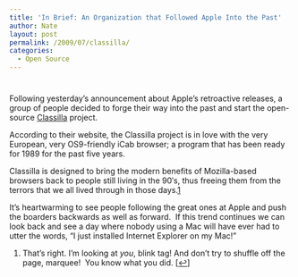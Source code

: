 ```yaml
---
title: 'In Brief: An Organization that Followed Apple Into the Past'
author: Nate
layout: post
permalink: /2009/07/classilla/
categories:
  - Open Source
---
```

# 

Following yesterday’s announcement about Apple’s retroactive releases, a group of people decided to forge their way into the past and start the open-source [Classilla][1] project.

 [1]: http://www.floodgap.com/software/classilla/

According to their website, the Classilla project is in love with the very European, very OS9-friendly iCab browser; a program that has been ready for 1989 for the past five years.

Classilla is designed to bring the modern benefits of Mozilla-based browsers back to people still living in the 90′s, thus freeing them from the terrors that we all lived through in those days.[1][2]

 [2]: #footnote_0_478 "That’s right. I’m looking at you, blink tag! And don’t try to shuffle off the page, marquee!  You know what you did."

It’s heartwarming to see people following the great ones at Apple and push the boarders backwards as well as forward.  If this trend continues we can look back and see a day where nobody using a Mac will have ever had to utter the words, “I just installed Internet Explorer on my Mac!”

1.  That’s right. I’m looking at *you*, blink tag! And don’t try to shuffle off the page, marquee!  You know what you did. [[↩][3]]

 [3]: #identifier_0_478